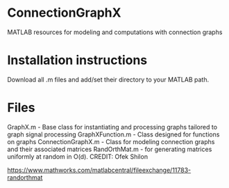 # ConnectionGraphX
MATLAB resources for modeling and computations with connection graphs

# Installation instructions
Download all .m files and add/set their directory to your MATLAB path.

# Files
GraphX.m - Base class for instantiating and processing graphs tailored to graph signal processing
GraphXFunction.m - Class designed for functions on graphs
ConnectionGraphX.m - Class for modeling connection graphs and their associated matrices
RandOrthMat.m - for generating matrices uniformly at random in O(d). CREDIT: Ofek Shilon

https://www.mathworks.com/matlabcentral/fileexchange/11783-randorthmat
